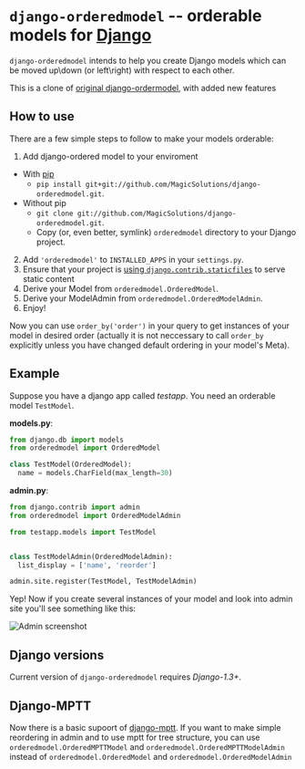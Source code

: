 `django-orderedmodel` -- orderable models for [Django](http://www.djangoproject.com/)
========================================================

`django-orderedmodel` intends to help you create Django models which can be
moved up\\down (or left\\right) with respect to each other.

This is a clone of [original django-ordermodel](https://github.com/kirelagin/django-orderedmodel), with added new features

How to use
-------------

There are a few simple steps to follow to make your models orderable:

1. Add django-ordered model to your enviroment
  * With [pip](http://www.pip-installer.org/en/latest/)
     * `pip install git+git://github.com/MagicSolutions/django-orderedmodel.git`.
  * Without pip
     * `git clone git://github.com/MagicSolutions/django-orderedmodel.git`.
     * Copy (or, even better, symlink) `orderedmodel` directory to your
      Django project.
2. Add `'orderedmodel'` to `INSTALLED_APPS` in your `settings.py`.
3. Ensure that your project is [using `django.contrib.staticfiles`](https://docs.djangoproject.com/en/dev/howto/static-files/)
   to serve static content
4. Derive your Model from `orderedmodel.OrderedModel`.
5. Derive your ModelAdmin from `orderedmodel.OrderedModelAdmin`.
6. Enjoy!

Now you can use `order_by('order')` in your query to get instances of your model
in desired order (actually it is not neccessary to call `order_by` explicitly
unless you have changed default ordering in your model's Meta).

Example
-------

Suppose you have a django app called _testapp_.
You need an orderable model `TestModel`.

**models.py**:

```python
from django.db import models
from orderedmodel import OrderedModel

class TestModel(OrderedModel):
  name = models.CharField(max_length=30)
```

**admin.py**:

```python
from django.contrib import admin
from orderedmodel import OrderedModelAdmin

from testapp.models import TestModel


class TestModelAdmin(OrderedModelAdmin):
  list_display = ['name', 'reorder']

admin.site.register(TestModel, TestModelAdmin)
```


Yep! Now if you create several instances of your model
and look into admin site you'll see something like this:

![Admin screenshot](http://kirelagin.ru/~kirrun/orderedmodel/admin.png)

Django versions
---------------

Current version of `django-orderedmodel` requires *Django-1.3+*.


Django-MPTT
-----------

Now there is a basic supoort of [django-mptt](http://django-mptt.github.com/django-mptt/). If you want to make simple reordering in admin and to use mptt for tree structure, you can use `orderedmodel.OrderedMPTTModel` and `orderedmodel.OrderedMPTTModelAdmin` instead of `orderedmodel.OrderedModel` and `orderedmodel.OrderedModelAdmin`


